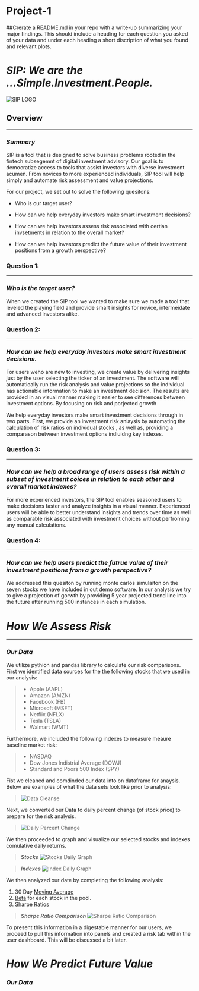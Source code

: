 # Project-1

##Crerate a README.md in your repo with a write-up summarizing your major findings.  This should include a heading for each question you asked of your data and under each heading a short discription of what you found and relevant plots.

# ***SIP: We are the ...Simple.Investment.People.***

![SIP LOGO](SIP_logo.png)

## **Overview**
---

### ***Summary***

SIP is a tool that is designed to solve business problems rooted in the fintech subsegemnt of digital investment advisory. Our goal is to democratize access to tools that assist investors with diverse investment acumen.  From novices to more experienced individuals, SIP tool will help simply and automate risk assessment and value projections. 

For our project, we set out to solve the following quesitons:

* Who is our target user?

* How can we help everyday investors make smart investment decisions? 

* How can we help investors assess risk associated with certian invsetments in relation to the overall market?

* How can we help investors predict the future value of their investment positions from a growth perspective? 


### **Question 1:** 
---
### ***Who is the target user?***
When we created the SIP tool we wanted to make sure we made a tool that leveled the playing field and provide smart insights for novice, intermeidate and advanced investors alike. 



### **Question 2:**  
---
### ***How can we help everyday investors make smart investment decisions.***    
  
For users weho are new to investing, we create value by delivering insights just by the user selecting the ticker of an investment.  The software will automatically run the risk analysis and value projections so the individual has actionable information to make an investment decision.  The results are provided in an visual manner making it easier to see differences between investment options. By focusing on risk and porjected growth

We help everyday investors make smart investment decisions through in two parts.  First, we provide an investment risk anlaysis by automating the calculation of risk ratios on individual stocks , as well as, providing a comparason between investment options indluidng key indexes.   


### **Question 3:** 
---
### ***How can we help a broad range of users assess risk within a subset of investment coices in relation to each other and overall market indexes?*** 

For more experienced investors, the SIP tool enables seasoned users to make decisions faster and analyze insights in a visual manner. Experienced users will be able to better understand  insights and trends over time as well as comparable risk associated with investment choices without perfroming any manual calculations. 


### **Question 4:** 
---
### ***How can we help users predict the futrue value of their investment positions from a growth perspective?***

We addressed this quesiton by running monte carlos simulaiton on the seven stocks we have included in out demo software.  In our analysis we try to give a projection of gorwth by providing 5 year projected trend line into the future after running 500 instances in each simulation.  

# *How We Assess Risk*
---
### ***Our Data*** 

We utilize pythion and pandas library to calculate our risk comparisons.  First we identified data sources for the the following stocks that we used in our analysis:

> + Apple (AAPL)
> + Amazon (AMZN)
> + Facebook (FB)
> + Microsoft (MSFT)
> + Netflix (NFLX)
> + Tesla (TSLA)
> + Walmart (WMT)

Furthermore, we included the following indexes to measure meaure baseline market risk:

> + NASDAQ
> + Dow Jones Indistrial Average (DOWJ)
> + Standard and Poors 500 Index (SPY)


Fist we cleaned and comdinded our data into on dataframe for anaysis.  Below are examples of what the data sets look like prior to analysis:
>  
>![Data Cleanse](Cleaning_Merge_DF.png)


Next, we converted our Data to daily percent change (of stock price) to prepare for the risk analysis.

>
>![Daily Percent Change](Daily_PCT_Change_DF.png)

We then proceeded to graph and visualize our selected stocks and indexes comulative daily returns.

>***Stocks***
>![Stocks Daily Graph](Stocks_Daily.png)

>***Indexes***
>![Index Daily Graph](Index_Daily.png)

We then analyzed our date by completing the following analysis:
1. 30 Day [Moving Average][3
]
2. [Beta][2] for each stock in the pool.
3. [Sharpe Ratios][1]

>***Sharpe Ratio Comparison***
>![Sharpe Ratio Comparison](Sharpe_Ratio.png)



To present this information in a digestable manner for our users, we proceed to pull this information into panels and created a risk tab within the user dashboard.  This will be discussed a bit later.  


    
[1]:https://www.investopedia.com/terms/s/sharperatio.asp
[2]:https://www.investopedia.com/investing/beta-gauging-price-fluctuations/
[3]:https://www.investopedia.com/terms/m/movingaverage.asp


# *How We Predict Future Value*

### ***Our Data*** 

